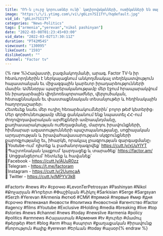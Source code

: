 ```yaml
---
title: "ՌԴ-ն լուրջ կորուստներ ունի՝ կադիրովականների, ոստիկանների են տարել մարտի․ կռվում են «կատոկի» ոճով"
image: "https:\/\/i.ytimg.com\/vi\/g6Lzn7SI1TY\/hqdefault.jpg"
vid_id: "g6Lzn7SI1TY"
categories: "News-Politics"
tags: ["armenia","yerevan","nikol pashinyan"]
date: "2022-03-08T01:23:45+03:00"
vid_date: "2022-03-02T17:30:11Z"
duration: "PT42M54S"
viewcount: "130095"
likeCount: "1593"
dislikeCount: ""
channel: "Factor tv"
---
```

{% raw %}Հավաստի, բազմակողմանի, արագ․ Factor TV-ն իր հետևորդներին է ներկայացնում անկողմնակալ տեղեկատվություն հայաստանյան եւ միջազգային կարեւոր իրադարձությունների մասին։ Ամենօրյա պարբերականությամբ մեր էջում հրապարակվում են իրադարձային վիդեոռեպորտաժներ, վերլուծական, հետաքննական եւ փաստաքննական տեսանյութեր և հեղինակային հաղորդաշարեր։<br /> Հետեւեք նաեւ մեր ուղիղ հեռարձակումներին՝ բոլոր թեժ կետերից։ Մեր գործունեությամբ մենք ցանկանում ենք նպաստել ՀՀ-ում ժողովրդավարական արժեքների ամրապնդմանը, քաղհասարակության ուժեղացմանը, մարդու իրավունքների, հիմնարար ազատությունների պաշտպանությանը, սոցիալական արդարության և իրավահավասարության սկզբունքների քարոզչությանը եւ, իհարկե, որակյալ լրագրության զարգացմանը։<br /> 🔴Youtube-ում՝ դիտեք և բաժանորդագրվեք՝ <a rel="nofollow" target="blank" href="https://cutt.ly/xUuYIYT">https://cutt.ly/xUuYIYT</a> <br />🔴Պաշտոնական կայքում՝ կարդացեք և տարածեք՝ <a rel="nofollow" target="blank" href="https://factor.am/">https://factor.am/</a> <br />🔴 Սոցցանցերում՝ հետևեք և հավանեք՝ <br />📌Facebook - <a rel="nofollow" target="blank" href="https://cutt.ly/AUuR0zz">https://cutt.ly/AUuR0zz</a><br />📌Telegram - <a rel="nofollow" target="blank" href="https://t.me/factoram">https://t.me/factoram</a> <br />📌Instagram - <a rel="nofollow" target="blank" href="https://cutt.ly/2UumcaA">https://cutt.ly/2UumcaA</a> <br />📌 Twitter - <a rel="nofollow" target="blank" href="https://cutt.ly/MPYV3kB">https://cutt.ly/MPYV3kB</a> <br /><br />#Factortv #news #tv #срочно #LevonTerPetrosyan #Pashinyan #Nikol #Քոչարյան #Ռոբերտ #Փաշինյան #Նիկոլ #Sarkisian #Serge #Sargsyan #Serzh #Yerevan #Armenia #ютюб #СМИ #прямой #первые #мир #дня #срочно #телеканал #новости #политика #новостной #агентство #factor #agency #films #Youtube #Exclusive #Holding #media #breaking #live #top #stories #news #channel #news #today #newslive #armenia #policy #politics #armnews #Հայաստան #Армения #tv #լուրեր #մամուլ #թերթեր #tert #blog #arm #հայ #սպորտ #քաղաքական #իրավունք #նորություն #ալիք #yerevan #Երևան #today #այսօր{% endraw %}
